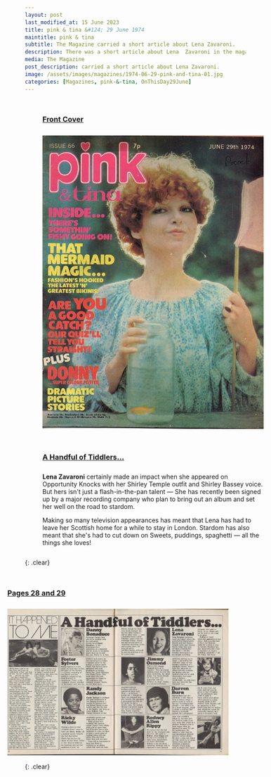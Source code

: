 ```yaml
---
layout: post
last_modified_at: 15 June 2023
title: pink & tina &#124; 29 June 1974
maintitle: pink & tina
subtitle: The Magazine carried a short article about Lena Zavaroni.
description: There was a short article about Lena  Zavaroni in the magazine.
media: The Magazine
post_description: carried a short article about Lena Zavaroni.
image: /assets/images/magazines/1974-06-29-pink-and-tina-01.jpg
categories: [Magazines, pink-&-tina, OnThisDay29June]
---
```


<figure class="fig1">
<figcaption>
<h3 id="front"><a href="#front">Front Cover</a></h3>
</figcaption>
<a href="/assets/images/magazines/1974-06-29-pink-and-tina-01.jpg"><img src="/assets/images/magazines/1974-06-29-pink-and-tina-01.jpg" class="full-width zoom-in"/></a>
</figure>

<figure class="fig2">
<figcaption>
<h3 id="tiddlers"><a href="#tiddlers">A Handful of Tiddlers...</a></h3>
</figcaption>
<p><strong>Lena Zavaroni</strong> certainly made an impact when she appeared on Opportunity Knocks with her Shirley Temple outfit and Shirley Bassey voice. But hers isn't just a flash-in-the-pan talent — She has recently been signed up by a major recording company who plan to bring out an album and set her well on the road to stardom.</p>
<p>Making so many television appearances has meant that Lena has had to leave her Scottish home for a while to stay in London. Stardom has also meant that she's had to cut down on Sweets, puddings, spaghetti — all the things she loves!</p>
</figure>

{: .clear}

<figure class="fig3">
<figcaption>
<h3 id="Pages-28-29"><a href="#Pages-28-29">Pages 28 and 29</a></h3>
</figcaption>
<a href="/assets/images/magazines/1974-06-29-pink-and-tina-02.jpg"><img src="/assets/images/magazines/1974-06-29-pink-and-tina-02.jpg" class="full-width zoom-in"/></a>
</figure>

<br />{: .clear}

<style>
.fig1 {float:left; width:49%;}

.fig2 {float:right; width:49%;}

.fig3 {float:right; width:100%;}

figcaption {float:left; width:100%;}

@media screen and (orientation:portrait) {
.fig1 {float:left; width:100%;}
.fig2 {float:left; width:100%;}
figcaption {float:left; width:100%; margin-bottom: 10px;}
}
</style>
